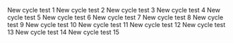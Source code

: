 New cycle test 1
New cycle test 2
New cycle test 3
New cycle test 4
New cycle test 5
New cycle test 6
New cycle test 7
New cycle test 8
New cycle test 9
New cycle test 10
New cycle test 11
New cycle test 12
New cycle test 13
New cycle test 14
New cycle test 15
